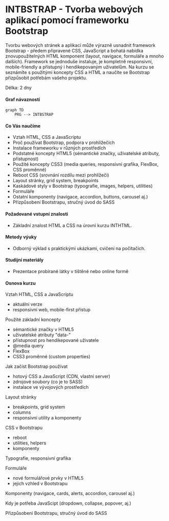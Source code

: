 # INTBSTRAP - Tvorba webových aplikací pomocí frameworku Bootstrap

Tvorbu webových stránek a aplikací může výrazně usnadnit framework Bootstrap - předem připravené CSS, JavaScript a bohatá nabídka znovupoužitelných HTML komponent (layout, navigace, formuláře a mnoho dalších). Framework se jednoduše instaluje, je kompletně responsivní, mobile-friendly a přístupný i hendikepovaným uživatelům. Na kurzu se seznámíte s použitými koncepty CSS a HTML a naučíte se Bootstrap přizpůsobit potřebám vašeho projektu.     

Délka: 2 dny

#### Graf návazností
```mermaid
graph TD
    PRG --> INTBSTRAP
```

#### Co Vás naučíme
* Vztah HTML, CSS a JavaScriptu
* Proč používat Bootstrap, podpora v prohlížečích
* Instalace frameworku v různých prostředích
* Podstatné koncepty HTML5 (sémantické značky, uživatelské atributy, přístupnost)
* Použité koncepty CSS3 (media queries, responsivní grafika, FlexBox, CSS proměnné) 
* Reboot CSS (srovnání rozdílu mezi prohlížeči)
* Layout stránky, grid system, breakpoints
* Kaskádové styly v Bootstrap (typografie, images, helpers, utilities)
* Formuláře
* Ostatní komponenty (navigace, accordion, buttons, carousel aj.)
* Přizpůsobení Bootstrapu, stručný úvod do SASS

#### Požadované vstupní znalosti
* Základní znalost HTML a CSS na úrovni kurzu INTHTML.

#### Metody výuky
* Odborný výklad s praktickými ukázkami, cvičení na počítačích.

#### Studijní materiály
* Prezentace probírané látky v tištěné nebo online formě

#### Osnova kurzu
Vztah HTML, CSS a JavaScriptu
* aktuální verze
* responsivní web, mobile-first přístup

Použité základní koncepty
* sémantické značky v HTML5
* uživatelské atributy "data-"
* přístupnost pro hendikepované uživatele
* @media query
* FlexBox
* CSS3 proměnné (custom properties)

Jak začíst Bootstrap používat
* hotový CSS a JavaScript (CDN, vlastní server)
* zdrojové soubory (co je to SASS)
* instalace ve vývojových prostředích

Layout stránky
* breakpoints, grid system
* columns
* responsivní utility a komponenty

CSS v Bootstrapu
* reboot
* utilities, helpers
* komponenty

Typografie, responsivní grafika

Formuláře
* nové formulářové prvky v HTML5
* jejich vzhled v Bootstrapu

Komponenty (navigace, cards, alerts, accordion, carousel aj.)

Kdy je potřeba JavaScipt (dropdown, collapse, popover, aj.)

Přizpůsobení Bootstrapu, stručný úvod do SASS